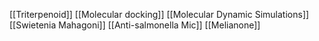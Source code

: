 [[Triterpenoid]]
[[Molecular docking]]
[[Molecular Dynamic Simulations]]
[[Swietenia Mahagoni]]
[[Anti-salmonella Mic]]
[[Melianone]]

